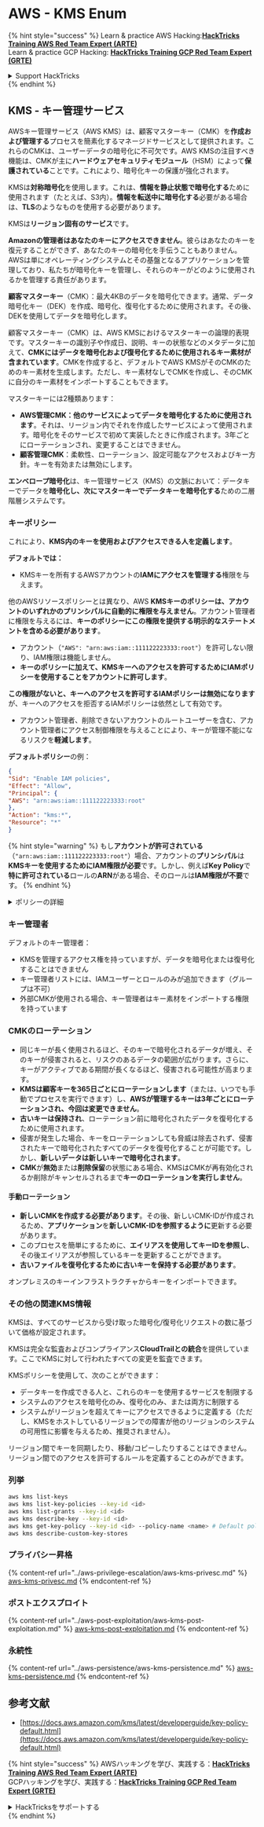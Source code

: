 # AWS - KMS Enum

{% hint style="success" %}
Learn & practice AWS Hacking:<img src="../../../.gitbook/assets/image (1) (1) (1).png" alt="" data-size="line">[**HackTricks Training AWS Red Team Expert (ARTE)**](https://training.hacktricks.xyz/courses/arte)<img src="../../../.gitbook/assets/image (1) (1) (1).png" alt="" data-size="line">\
Learn & practice GCP Hacking: <img src="../../../.gitbook/assets/image (2).png" alt="" data-size="line">[**HackTricks Training GCP Red Team Expert (GRTE)**<img src="../../../.gitbook/assets/image (2).png" alt="" data-size="line">](https://training.hacktricks.xyz/courses/grte)

<details>

<summary>Support HackTricks</summary>

* Check the [**subscription plans**](https://github.com/sponsors/carlospolop)!
* **Join the** 💬 [**Discord group**](https://discord.gg/hRep4RUj7f) or the [**telegram group**](https://t.me/peass) or **follow** us on **Twitter** 🐦 [**@hacktricks\_live**](https://twitter.com/hacktricks_live)**.**
* **Share hacking tricks by submitting PRs to the** [**HackTricks**](https://github.com/carlospolop/hacktricks) and [**HackTricks Cloud**](https://github.com/carlospolop/hacktricks-cloud) github repos.

</details>
{% endhint %}

## KMS - キー管理サービス

AWSキー管理サービス（AWS KMS）は、顧客マスターキー（CMK）を**作成および管理する**プロセスを簡素化するマネージドサービスとして提供されます。これらのCMKは、ユーザーデータの暗号化に不可欠です。AWS KMSの注目すべき機能は、CMKが主に**ハードウェアセキュリティモジュール**（HSM）によって**保護されている**ことです。これにより、暗号化キーの保護が強化されます。

KMSは**対称暗号化**を使用します。これは、**情報を静止状態で暗号化する**ために使用されます（たとえば、S3内）。**情報を転送中に暗号化する**必要がある場合は、**TLS**のようなものを使用する必要があります。

KMSは**リージョン固有のサービス**です。

**Amazonの管理者はあなたのキーにアクセスできません**。彼らはあなたのキーを復元することができず、あなたのキーの暗号化を手伝うこともありません。AWSは単にオペレーティングシステムとその基盤となるアプリケーションを管理しており、私たちが暗号化キーを管理し、それらのキーがどのように使用されるかを管理する責任があります。

**顧客マスターキー**（CMK）：最大4KBのデータを暗号化できます。通常、データ暗号化キー（DEK）を作成、暗号化、復号化するために使用されます。その後、DEKを使用してデータを暗号化します。

顧客マスターキー（CMK）は、AWS KMSにおけるマスターキーの論理的表現です。マスターキーの識別子や作成日、説明、キーの状態などのメタデータに加えて、**CMKにはデータを暗号化および復号化するために使用されるキー素材が含まれています**。CMKを作成すると、デフォルトでAWS KMSがそのCMKのためのキー素材を生成します。ただし、キー素材なしでCMKを作成し、そのCMKに自分のキー素材をインポートすることもできます。

マスターキーには2種類あります：

* **AWS管理CMK：他のサービスによってデータを暗号化するために使用されます**。それは、リージョン内でそれを作成したサービスによって使用されます。暗号化をそのサービスで初めて実装したときに作成されます。3年ごとにローテーションされ、変更することはできません。
* **顧客管理CMK**：柔軟性、ローテーション、設定可能なアクセスおよびキー方針。キーを有効または無効にします。

**エンベロープ暗号化**は、キー管理サービス（KMS）の文脈において：データキーでデータを**暗号化し、次にマスターキーでデータキーを暗号化する**ための二層階層システムです。

### キーポリシー

これにより、**KMS内のキーを使用およびアクセスできる人を定義します**。

**デフォルトでは：**

*   KMSキーを所有するAWSアカウントの**IAMにアクセスを管理する**権限を与えます。

他のAWSリソースポリシーとは異なり、AWS **KMSキーのポリシーは、アカウントのいずれかのプリンシパルに自動的に権限を与えません**。アカウント管理者に権限を与えるには、**キーのポリシーにこの権限を提供する明示的なステートメントを含める必要があります**。

* アカウント（`"AWS": "arn:aws:iam::111122223333:root"`）を許可しない限り、IAM権限は機能しません。
*   **キーのポリシーに加えて、KMSキーへのアクセスを許可するためにIAMポリシーを使用することをアカウントに許可します**。

**この権限がないと、キーへのアクセスを許可するIAMポリシーは無効になります**が、キーへのアクセスを拒否するIAMポリシーは依然として有効です。
* アカウント管理者、削除できないアカウントのルートユーザーを含む、アカウント管理者にアクセス制御権限を与えることにより、キーが管理不能になるリスクを**軽減します**。

**デフォルトポリシー**の例：
```json
{
"Sid": "Enable IAM policies",
"Effect": "Allow",
"Principal": {
"AWS": "arn:aws:iam::111122223333:root"
},
"Action": "kms:*",
"Resource": "*"
}
```
{% hint style="warning" %}
もし**アカウントが許可されている**（`"arn:aws:iam::111122223333:root"`）場合、アカウントの**プリンシパル**は**KMSキーを使用するためにIAM権限が必要**です。しかし、例えば**Key Policy**で**特に許可されている**ロールの**ARN**がある場合、そのロールは**IAM権限が不要**です。
{% endhint %}

<details>

<summary>ポリシーの詳細</summary>

ポリシーのプロパティ：

* JSONベースのドキュメント
* リソース --> 影響を受けるリソース（"\*"も可）
* アクション --> kms:Encrypt, kms:Decrypt, kms:CreateGrant ...（権限）
* 効果 --> Allow/Deny
* プリンシパル --> 影響を受けるarn
* 条件（オプション） --> 権限を与える条件

グラント：

* AWSアカウント内の別のAWSプリンシパルに権限を委任することを許可します。AWS KMS APIを使用して作成する必要があります。CMK識別子、グラント受取人プリンシパル、および必要な操作レベル（Decrypt, Encrypt, GenerateDataKey...）を指定できます。
* グラントが作成されると、GrantTokenとGrantIDが発行されます。

**アクセス**：

* **キー ポリシー**を介して -- これが存在する場合、IAMポリシーよりも**優先されます**
* **IAMポリシー**を介して
* **グラント**を介して

</details>

### キー管理者

デフォルトのキー管理者：

* KMSを管理するアクセス権を持っていますが、データを暗号化または復号化することはできません
* キー管理者リストには、IAMユーザーとロールのみが追加できます（グループは不可）
* 外部CMKが使用される場合、キー管理者はキー素材をインポートする権限を持っています

### CMKのローテーション

* 同じキーが長く使用されるほど、そのキーで暗号化されるデータが増え、そのキーが侵害されると、リスクのあるデータの範囲が広がります。さらに、キーがアクティブである期間が長くなるほど、侵害される可能性が高まります。
* **KMSは顧客キーを365日ごとにローテーションします**（または、いつでも手動でプロセスを実行できます）し、**AWSが管理するキーは3年ごとにローテーションされ、今回は変更できません**。
* **古いキーは保持され**、ローテーション前に暗号化されたデータを復号化するために使用されます。
* 侵害が発生した場合、キーをローテーションしても脅威は除去されず、侵害されたキーで暗号化されたすべてのデータを復号化することが可能です。しかし、**新しいデータは新しいキーで暗号化されます**。
* **CMK**が**無効**または**削除保留**の状態にある場合、KMSはCMKが再有効化されるか削除がキャンセルされるまで**キーのローテーションを実行しません**。

#### 手動ローテーション

* **新しいCMKを作成する必要があります**。その後、新しいCMK-IDが作成されるため、**アプリケーション**を**新しいCMK-IDを参照するように**更新する必要があります。
* このプロセスを簡単にするために、**エイリアスを使用してキーIDを参照し**、その後エイリアスが参照しているキーを更新することができます。
* **古いファイルを復号化するために古いキーを保持する必要があります**。

オンプレミスのキーインフラストラクチャからキーをインポートできます。

### その他の関連KMS情報

KMSは、すべてのサービスから受け取った暗号化/復号化リクエストの数に基づいて価格が設定されます。

KMSは完全な監査およびコンプライアンス**CloudTrailとの統合**を提供しています。ここでKMSに対して行われたすべての変更を監査できます。

KMSポリシーを使用して、次のことができます：

* データキーを作成できる人と、これらのキーを使用するサービスを制限する
* システムのアクセスを暗号化のみ、復号化のみ、または両方に制限する
* システムがリージョンを超えてキーにアクセスできるように定義する（ただし、KMSをホストしているリージョンでの障害が他のリージョンのシステムの可用性に影響を与えるため、推奨されません）。

リージョン間でキーを同期したり、移動/コピーしたりすることはできません。リージョン間でのアクセスを許可するルールを定義することのみができます。

### 列挙
```bash
aws kms list-keys
aws kms list-key-policies --key-id <id>
aws kms list-grants --key-id <id>
aws kms describe-key --key-id <id>
aws kms get-key-policy --key-id <id> --policy-name <name> # Default policy name is "default"
aws kms describe-custom-key-stores
```
### プライバシー昇格

{% content-ref url="../aws-privilege-escalation/aws-kms-privesc.md" %}
[aws-kms-privesc.md](../aws-privilege-escalation/aws-kms-privesc.md)
{% endcontent-ref %}

### ポストエクスプロイト

{% content-ref url="../aws-post-exploitation/aws-kms-post-exploitation.md" %}
[aws-kms-post-exploitation.md](../aws-post-exploitation/aws-kms-post-exploitation.md)
{% endcontent-ref %}

### 永続性

{% content-ref url="../aws-persistence/aws-kms-persistence.md" %}
[aws-kms-persistence.md](../aws-persistence/aws-kms-persistence.md)
{% endcontent-ref %}

## 参考文献

* [https://docs.aws.amazon.com/kms/latest/developerguide/key-policy-default.html](https://docs.aws.amazon.com/kms/latest/developerguide/key-policy-default.html)

{% hint style="success" %}
AWSハッキングを学び、実践する：<img src="../../../.gitbook/assets/image (1) (1) (1).png" alt="" data-size="line">[**HackTricks Training AWS Red Team Expert (ARTE)**](https://training.hacktricks.xyz/courses/arte)<img src="../../../.gitbook/assets/image (1) (1) (1).png" alt="" data-size="line">\
GCPハッキングを学び、実践する：<img src="../../../.gitbook/assets/image (2).png" alt="" data-size="line">[**HackTricks Training GCP Red Team Expert (GRTE)**<img src="../../../.gitbook/assets/image (2).png" alt="" data-size="line">](https://training.hacktricks.xyz/courses/grte)

<details>

<summary>HackTricksをサポートする</summary>

* [**サブスクリプションプラン**](https://github.com/sponsors/carlospolop)を確認してください！
* **💬 [**Discordグループ**](https://discord.gg/hRep4RUj7f)または[**テレグラムグループ**](https://t.me/peass)に参加するか、**Twitter** 🐦 [**@hacktricks\_live**](https://twitter.com/hacktricks_live)**をフォローしてください。**
* **[**HackTricks**](https://github.com/carlospolop/hacktricks)および[**HackTricks Cloud**](https://github.com/carlospolop/hacktricks-cloud)のGitHubリポジトリにPRを提出してハッキングトリックを共有してください。**

</details>
{% endhint %}
